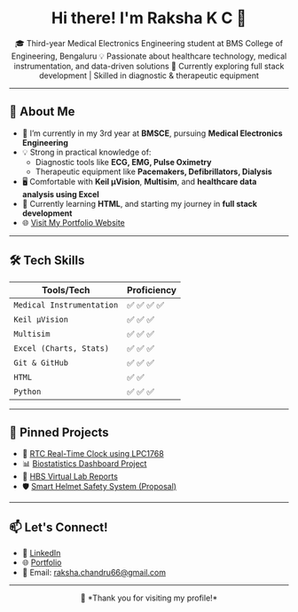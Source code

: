 <h1 align="center">Hi there! I'm Raksha K C 👋</h1>

<p align="center">
🎓 Third-year Medical Electronics Engineering student at BMS College of Engineering, Bengaluru  
💡 Passionate about healthcare technology, medical instrumentation, and data-driven solutions  
🔬 Currently exploring full stack development | Skilled in diagnostic & therapeutic equipment  
</p>

---

## 🚀 About Me

- 🏫 I’m currently in my 3rd year at **BMSCE**, pursuing **Medical Electronics Engineering**  
- 💡 Strong in practical knowledge of:
  - Diagnostic tools like **ECG, EMG, Pulse Oximetry**
  - Therapeutic equipment like **Pacemakers, Defibrillators, Dialysis**
- 🖥️ Comfortable with **Keil µVision**, **Multisim**, and **healthcare data analysis using Excel**
- 🌱 Currently learning **HTML**, and starting my journey in **full stack development**
- 🌐 [Visit My Portfolio Website](https://raksha-k-c.github.io)

---

## 🛠️ Tech Skills

| Tools/Tech               | Proficiency |
|--------------------------|-------------|
| `Medical Instrumentation`| ✅ ✅ ✅ ✅    |
| `Keil µVision`           | ✅ ✅ ✅       |
| `Multisim`               | ✅ ✅ ✅       |
| `Excel (Charts, Stats)`  | ✅ ✅ ✅       |
| `Git & GitHub`           | ✅ ✅ ✅       |
| `HTML`                   | ✅ ✅          |
| `Python`                 | ✅ ✅ ✅       |

---

## 📌 Pinned Projects

- 🔹 [RTC Real-Time Clock using LPC1768](https://github.com/Raksha-k-c/RTC_Clock_LPC1768)
- 📊 [Biostatistics Dashboard Project](https://github.com/Raksha-k-c/Biostatistics_Dashboard)
- 🧬 [HBS Virtual Lab Reports](https://github.com/Raksha-k-c/HBS_Virtual_Lab_Reports)
- 🛡️ [Smart Helmet Safety System (Proposal)](https://github.com/Raksha-k-c/Smart_Helmet_Safety_Project)

---

## 📫 Let's Connect!

- 💼 [LinkedIn](https://www.linkedin.com/in/raksha-chandrashekhar-29b719299)
- 🌐 [Portfolio](https://raksha-k-c.github.io)
- 📧 Email: raksha.chandru66@gmail.com

---

<p align="center">
  🖤 *Thank you for visiting my profile!*  
</p>
